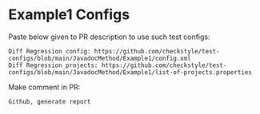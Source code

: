 # Example1 Configs
Paste below given to PR description to use such test configs:
```
Diff Regression config: https://github.com/checkstyle/test-configs/blob/main/JavadocMethod/Example1/config.xml
Diff Regression projects: https://github.com/checkstyle/test-configs/blob/main/JavadocMethod/Example1/list-of-projects.properties
```
Make comment in PR:
```
Github, generate report
```
